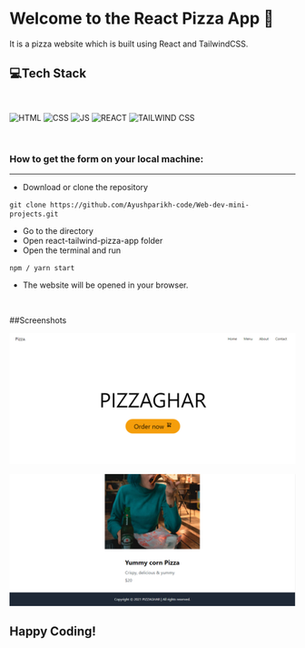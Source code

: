 # Welcome to the React Pizza App 🍕

It is a pizza website which is built using React and TailwindCSS.


## 💻Tech Stack
<br>

![HTML](https://img.shields.io/badge/html5%20-%23E34F26.svg?&style=for-the-badge&logo=html5&logoColor=white)
![CSS](https://img.shields.io/badge/css3%20-%231572B6.svg?&style=for-the-badge&logo=css3&logoColor=white)
![JS](https://img.shields.io/badge/javascript%20-%23323330.svg?&style=for-the-badge&logo=javascript&logoColor=%23F7DF1E)
![REACT](https://img.shields.io/badge/react%20-%23323330.svg?&style=for-the-badge&logo=react&logoColor=%23F7DF1E)
![TAILWIND CSS](https://img.shields.io/badge/tailwindcss%20-%23323330.svg?&style=for-the-badge&logo=tailwindcss&logoColor=%23F7DF1E)

<br>


### How to get the form on your local machine:

---

- Download or clone the repository

```
git clone https://github.com/Ayushparikh-code/Web-dev-mini-projects.git
```

- Go to the directory
- Open react-tailwind-pizza-app folder
- Open the terminal and run 
```
npm / yarn start
```
- The website will be opened in your browser.



<br>

##Screenshots

![Demo1](src/images/pizza.png)
<br>

![Demo2](src/images/pizza1.png)
<br>


## Happy Coding!